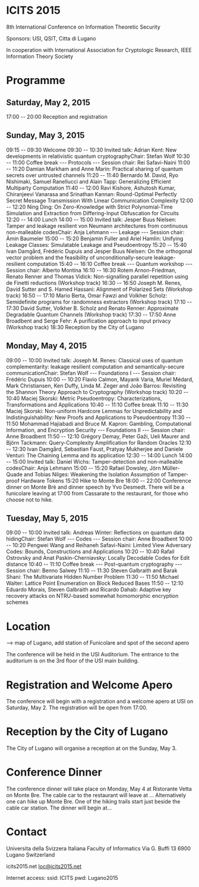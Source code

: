 ICITS 2015
==========

8th International Conference on Information Theoretic Security

Sponsors:
  USI, QSIT, Citta di Lugano

In cooperation with
  International Association for Cryptologic Research, IEEE Information Theory Society

# Programme

## Saturday, May 2, 2015
17:00 -- 20:00   Reception and registration

## Sunday, May 3, 2015
09:15 -- 09:30   Welcome
09:30 -- 10:30   Invited talk: Adrian Kent: New developments in relativistic quantum cryptographyChair: Stefan Wolf
10:30 -- 11:00   Coffee break
--- Protocols ---
Session chair: Rei Safavi-Naini
11:00 -- 11:20   Damian Markham and Anne Marin: Practical sharing of quantum secrets over untrusted channels
11:20 -- 11:40   Bernardo M. David, Ryo Nishimaki, Samuel Ranellucci and Alain Tapp: Generalizing Efficient Multiparty Computation
11:40 -- 12:00   Ravi Kishore, Ashutosh Kumar, Chiranjeevi Vanarasa and Srinathan Kannan: Round-Optimal Perfectly Secret Message Transmission With Linear Communication Complexity
12:00 -- 12:20   Ning Ding: On Zero-Knowledge with Strict Polynomial-Time Simulation and Extraction from Differing-Input Obfuscation for Circuits
12:20 -- 14:00   Lunch
14:00 -- 15:00   Invited talk: Jesper Buus Nielsen: Tamper and leakage resilient von Neumann architectures from continuous non-malleable codesChair: Anja Lehmann
--- Leakage ---
Session chair: &Auml;min Baumeler
15:00 -- 15:20   Benjamin Fuller and Ariel Hamlin: Unifying Leakage Classes: Simulatable Leakage and Pseudoentropy
15:20 -- 15:40   Ivan Damg&aring;rd, Fr&eacute;d&eacute;ric Dupuis and Jesper Buus Nielsen: On the orthogonal vector problem and the feasibility of unconditionally-secure leakage-resilient computation
15:40 -- 16:10   Coffee break
--- Quantum workshop ---
Session chair: Alberto Montina
16:10 -- 16:30   Rotem Arnon-Friedman, Renato Renner and Thomas Vidick: Non-signalling parallel repetition using de Finetti reductions (Workshop track)
16:30 -- 16:50   Joseph M. Renes, David Sutter and S. Hamed Hassani: Alignment of Polarized Sets (Workshop track)
16:50 -- 17:10   Mario Berta, Omar Fawzi and Volkher Scholz: Semidefinite programs for randomness extractors (Workshop track)
17:10 -- 17:30   David Sutter, Volkher B. Scholz and Renato Renner: Approximate Degradable Quantum Channels (Workshop track)
17:30 -- 17:50   Anne Broadbent and Serge Fehr: A purification approach to input privacy (Workshop track)
18:30   Reception by the City of Lugano

## Monday, May 4, 2015
09:00 -- 10:00   Invited talk: Joseph M. Renes: Classical uses of quantum complementarity: leakage resilient computation and semantically-secure communicationChair: Stefan Wolf
--- Foundations I ---
Session chair: Fr&eacute;d&eacute;ric Dupuis
10:00 -- 10:20   Flavio Calmon, Mayank Varia, Muriel M&eacute;dard, Mark Christiansen, Ken Duffy, Linda M. Zeger and Jo&atilde;o Barros: Revisiting the Shannon Theory Approach to Cryptography (Workshop track)
10:20 -- 10:40   Maciej Skorski: Metric Pseudoentropy: Characterizations, Transformations and Applications
10:40 -- 11:10   Coffee break
11:10 -- 11:30   Maciej Skorski: Non-uniform Hardcore Lemmas for Unpredictability and Indistinguishability: New Proofs and Applications to Pseudoentropy
11:30 -- 11:50   Mohammad Hajiabadi and Bruce M. Kapron: Gambling, Computational Information, and Encryption Security
--- Foundations II ---
Session chair: Anne Broadbent
11:50 -- 12:10   Gr&eacute;gory Demay, Peter Ga&#382;i, Ueli Maurer and Bj&ouml;rn Tackmann: Query-Complexity Amplification for Random Oracles
12:10 -- 12:30   Ivan  Damg&aring;rd, Sebastian Faust, Pratyay Mukherjee and Daniele Venturi: The Chaining Lemma and its application
12:30 -- 14:00   Lunch
14:00 -- 15:00   Invited talk: Daniel Wichs: Tamper-detection and non-malleable codesChair: Anja Lehmann
15:00 -- 15:20   Rafael Dowsley, J&ouml;rn M&uuml;ller-Quade and Tobias Nilges: Weakening the Isolation Assumption of Tamper-proof Hardware Tokens
15:20   Hike to Monte Bre
18:00 -- 22:00   Conference dinner on Monte Br&egrave; and dinner speech by Yvo Desmedt. There will be a funicolare leaving at 17:00 from Cassarate to the restaurant, for those who choose not to hike.

## Tuesday, May 5, 2015
09:00 -- 10:00   Invited talk: Andreas Winter: Reflections on quantum data hidingChair: Stefan Wolf
--- Codes ---
Session chair: Anne Broadbent
10:00 -- 10:20   Pengwei Wang and Reihaneh Safavi-Naini: Limited View Adversary Codes: Bounds, Constructions and Applications
10:20 -- 10:40   Rafail Ostrovsky and Anat Paskin-Cherniavsky: Locally Decodable Codes for Edit distance
10:40 -- 11:10   Coffee break
--- Post-quantum cryptography ---
Session chair: Benno Salwey
11:10 -- 11:30   Steven Galbraith and Barak Shani: The Multivariate Hidden Number Problem
11:30 -- 11:50   Michael Walter: Lattice Point Enumeration on Block Reduced Bases
11:50 -- 12:10   Eduardo Morais, Steven Galbraith and Ricardo Dahab: Adaptive key recovery attacks on NTRU-based somewhat homomorphic encryption schemes

# Location 

--> map of Lugano, add station of Funicolare and spot of the second apero

The conference will be held in the USI Auditorium. The entrance to the auditorium is on the 3rd floor of the USI main building.

# Registration and Welcome Apero

The conference will begin with a registration and a welcome apero at USI on Saturday, May 2. The registration will be open from 17:00.

# Reception by the City of Lugano

The City of Lugano will organise a reception at on the Sunday, May 3.

# Conference Dinner

The conference dinner will take place on Monday, May 4 at Ristorante Vetta on Monte Bre. The cable car to the restaurant will leave at ... Alternatively one can hike up Monte Bre. One of the hiking trails start just beside the cable car station. The dinner will begin at...

# Contact

Universita della Svizzera Italiana
Faculty of Informatics
Via G. Buffi 13
6900 Lugano
Switzerland

icits2015.net
loc@icits2015.net

Internet access: 
  ssid: ICITS 
  pwd: Lugano2015
